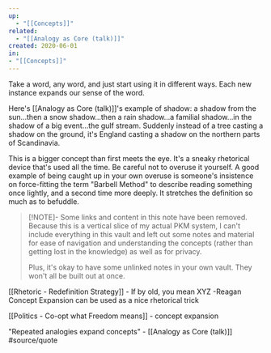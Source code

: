 ```yaml
---
up:
  - "[[Concepts]]"
related:
  - "[[Analogy as Core (talk)]]"
created: 2020-06-01
in:
- "[[Concepts]]"
---
```

Take a word, any word, and just start using it in different ways. Each new instance expands our sense of the word.

Here's [[Analogy as Core (talk)]]'s example of shadow: a shadow from the sun…then a snow shadow…then a rain shadow…a familial shadow…in the shadow of a big event…the gulf stream. Suddenly instead of a tree casting a shadow on the ground, it's England casting a shadow on the northern parts of Scandinavia. 

This is a bigger concept than first meets the eye. It's a sneaky rhetorical device that's used all the time. Be careful not to overuse it yourself. A good example of being caught up in your own overuse is someone's insistence on force-fitting the term "Barbell Method" to describe reading something once lightly, and a second time more deeply. It stretches the definition so much as to befuddle.

> [!NOTE]- Some links and content in this note have been removed.
> Because this is a vertical slice of my actual PKM system, I can't include everything in this vault and left out some notes and material for ease of navigation and understanding the concepts (rather than getting lost in the knowledge) as well as for privacy. 
>  
> Plus, it's okay to have some unlinked notes in your own vault. They won't all be built out at once.

[[Rhetoric - Redefinition Strategy]] - If by old, you mean XYZ -Reagan
Concept Expansion can be used as a nice rhetorical trick

[[Politics - Co-opt what Freedom means]] - concept expansion

"Repeated analogies expand concepts" - [[Analogy as Core (talk)]] #source/quote 

